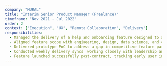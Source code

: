 ```yaml
---
company: "MURAL"
title: "Interim Senior Product Manager (Freelance)"
timeframe: "Nov 2021 - Jul 2022"
order: 2
context: ["Execution", "UX", "Remote Collaboration", "Delivery"]
responsibilities:
  - Managed the delivery of a help and onboarding feature designed to assist users struggling with product complexity—focusing on rapid iteration and release within a fixed 9-month contract.
  - Aligned feature scope with engineering, design, data science, and content, coordinating delivery across distributed global teams and time zones.
  - Delivered prototype PoC to address a gap in competitive feature parity, serving as internal advocacy for roadmap prioritization.
  - Conducted weekly delivery syncs, working closely with leadership and ICs to manage timelines and unblock critical paths in a dynamic delivery environment.
  - Feature launched successfully post-contract, tracking early user interaction and support deflection metrics to validate impact.
---
```

